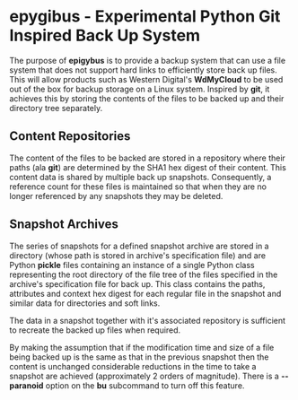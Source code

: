 # epygibus - Experimental Python Git Inspired Back Up System

The purpose of __epigybus__ is to provide a backup system that can use a
file system that does not support hard links to efficiently store
back up files.  This will allow products such as Western Digital's
__WdMyCloud__ to be used out of the box for backup storage on a Linux
system.  Inspired by __git__, it achieves this by storing the contents
of the files to be backed up and their directory tree separately.

## Content Repositories

The content of the files to be backed are stored in a repository where
their paths (ala __git__) are determined by the SHA1 hex digest of their
content. This content data is shared by multiple back up snapshots.
Consequently, a reference count for these files is maintained so that
when they are no longer referenced by any snapshots they may be deleted.

## Snapshot Archives

The series of snapshots for a defined snapshot archive are stored in
a directory (whose path is stored in archive's specification file) and
are Python __pickle__ files containing an instance of a single Python
class representing the root directory of the file tree of the files
specified in the archive's specification file for back up.  This class
contains the paths, attributes and context hex digest for each regular
file in the snapshot and similar data for directories and soft links.

The data in a snapshot together with it's associated repository is
sufficient to recreate the backed up files when required.

By making the assumption that if the modification time and size of a
file being backed up is the same as that in the previous snapshot then
the content is unchanged considerable reductions in the time to take
a snapshot are achieved (approximately 2 orders of magnitude).  There
is a __--paranoid__ option on the __bu__ subcommand to turn off this
feature.
